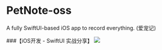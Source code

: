 # PetNote-oss
A fully SwiftUI-based iOS app to record everything. (爱宠记)

###【iOS开发 - SwiftUI 实战分享】
[![](https://mymx2-oss.oss-cn-shanghai.aliyuncs.com/doc/img-prtsc-oss.jpg)](https://www.bilibili.com/video/BV1Q4421S7Bx/?share_source=copy_web&vd_source=f37f4981955278d3532660e4934b6ad2)
